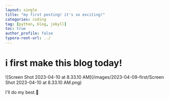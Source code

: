 ```yaml
---
layout: single
title: "my first posting! it's so exciting!"
categories: coding
tag: [python, blog, jekyll]
toc: true
author_profile: false
typora-root-url: ../
---
```


# i first make this blog today!



![Screen Shot 2023-04-10 at 8.33.10 AM](/images/2023-04-09-first/Screen Shot 2023-04-10 at 8.33.10 AM.png)

I'll do my best.🥹

